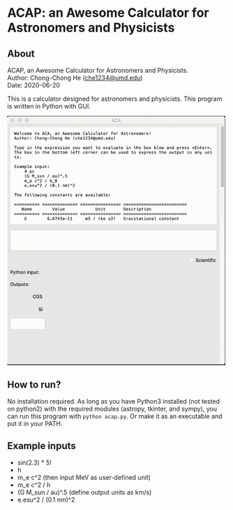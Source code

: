 # ACAP: an Awesome Calculator for Astronomers and Physicists

## About

ACAP, an Awesome Calculator for Astronomers and Physicists.  
Author: Chong-Chong He (che1234@umd.edu)  
Date: 2020-06-20

This is a calculator designed for astronomers and physicists. This
program is written in Python with GUI. 

<img src="./demo-fast.gif" width="500">

## How to run?

No installation required. As long as you have Python3 installed
(not tested on python2) with the required modules (astropy, tkinter,
and sympy), you can run this program with `python acap.py`. Or make it
as an executable and put it in your PATH.

## Example inputs

- sin(2.3) * 5!
- h
- m_e c^2  (then input MeV as user-defined unit)
- m_e c^2 / h  
- (G M_sun / au)^.5 (define output units as km/s)
- e.esu^2 / (0.1 nm)^2
